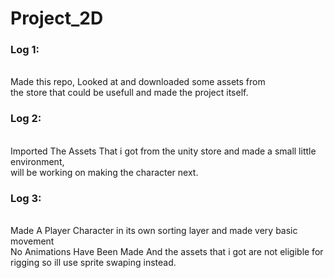 # Project_2D

### Log 1: 
<br>Made this repo, Looked at and downloaded some assets from 
<br>the store that could be usefull and made the project itself.

### Log 2: 
<br>Imported The Assets That i got from the unity store and made a small little environment, 
<br>will be working on making the character next.

### Log 3:
<br>Made A Player Character in its own sorting layer and made very basic movement 
<br>No Animations Have Been Made And the assets that i got are not eligible for 
<br>rigging so ill use sprite swaping instead.

